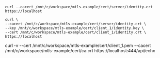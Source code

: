 
```
curl --cacert /mnt/c/workspace/mtls-example/cert/server/identity.crt https://localhost
```

```
curl \
--cacert /mnt/c/workspace/mtls-example/cert/server/identity.crt \
--key /mnt/c/workspace/mtls-example/cert/client_1/identity.key \
--cert /mnt/c/workspace/mtls-example/cert/client_1/identity.crt \
https://localhost
```


curl -v --cert /mnt/c/workspace/mtls-example/cert/client_1.pem --cacert /mnt/c/workspace/mtls-example/cert/ca.crt https://localhost:444/api/echo